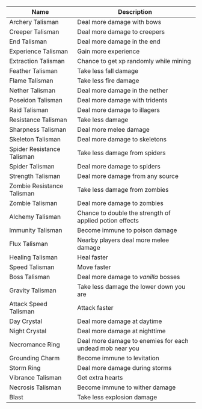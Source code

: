 | Name                       | Description                                              |
|----------------------------|----------------------------------------------------------|
| Archery Talisman           | Deal more damage with bows                               |
| Creeper Talisman           | Deal more damage to creepers                             |
| End Talisman               | Deal more damage in the end                              |
| Experience Talisman        | Gain more experience                                     |
| Extraction Talisman        | Chance to get xp randomly while mining                   |
| Feather Talisman           | Take less fall damage                                    |
| Flame Talisman             | Take less fire damage                                    |
| Nether Talisman            | Deal more damage in the nether                           |
| Poseidon Talisman          | Deal more damage with tridents                           |
| Raid Talisman              | Deal more damage to illagers                             |
| Resistance Talisman        | Take less damage                                         |
| Sharpness Talisman         | Deal more melee damage                                   |
| Skeleton Talisman          | Deal more damage to skeletons                            |
| Spider Resistance Talisman | Take less damage from spiders                            |
| Spider Talisman            | Deal more damage to spiders                              |
| Strength Talisman          | Deal more damage from any source                         |
| Zombie Resistance Talisman | Take less damage from zombies                            |
| Zombie Talisman            | Deal more damage to zombies                              |
| Alchemy Talisman           | Chance to double the strength of applied potion effects  |
| Immunity Talisman          | Become immune to poison damage                           |
| Flux Talisman              | Nearby players deal more melee damage                    |
| Healing Talisman           | Heal faster                                              |
| Speed Talisman             | Move faster                                              |
| Boss Talisman              | Deal more damage to *vanilla* bosses                     |
| Gravity Talisman           | Take less damage the lower down you are                  |
| Attack Speed Talisman      | Attack faster                                            |
| Day Crystal                | Deal more damage at daytime                              |
| Night Crystal              | Deal more damage at nighttime                            |
| Necromance Ring            | Deal more damage to enemies for each undead mob near you |
| Grounding Charm            | Become immune to levitation                              |
| Storm Ring                 | Deal more damage during storms                           |
| Vibrance Talisman          | Get extra hearts                                         |
| Necrosis Talisman          | Become immune to wither damage                           |
| Blast                      | Take less explosion damage                               |